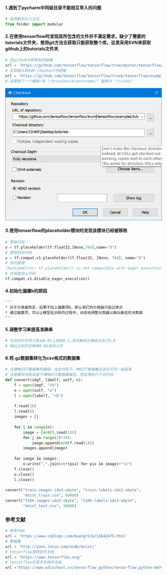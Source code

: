 #### 1.遇到了pycharm中同级目录不能相互导入的问题 
```python
# 采用新的引入方法
from folder import modular
```
#### 2.在使用tensorflow时发现其所包含的文件并不满足需求，缺少了需要的tutorials文件夹，使用git方法去获取只能获取整个库，这里采用SVN来获取github上的tutorials文件夹 
```python
# 在github中获取到的链接
url = 'https://github.com/tensorflow/tensorflow/tree/master/tensorflow/examples/tutorials'
# 实际输入到SVN checkout中链接
url = 'https://github.com/tensorflow/tensorflow/trunk/tensorflow/examples/tutorials'
# 这里做了一个替换:将 "/branches/branchname/" 替换为 "/trunk/"
```
![avatar](SVN.png) 
#### 3.使用tensorflow的placeholder模块时发现该模块已经被移除 
```python
# 原始代码
x = tf.placeholder(tf.float32,[None,784],name="X")
# 更改后的代码
x = tf.compat.v1.placeholder(tf.float32, [None, 784], name="X")
# 依旧报错
"RuntimeError: tf.placeholder() is not compatible with eager execution."
# 在前面加上代码
tf.compat.v1.disable_eager_execution()
```
#### 4.初始化偏置b的原因
```
'''
* 对于分类器而言，如果不加上偏置项b，那么我们的分类器只能过原点
* 通过偏置项，可以让模型在训练的过程中，动态地调整分类器以画出最佳的决策面
'''
```
#### 5.调整学习率提高准确率
```python
# 在测试中将学习率从0.01上调到0.1,测试集的正确率达到了0.9
# 相比之前的正确率0.86有所上升
```

#### 6.将.gz数据集转化为csv格式的数据集
```python
# 注意MNIST数据集的路径，在此代码下，MNSIT数据集应该位于同一级目录
# 注意要将当前目录下得MNIST数据集解压，然后再执行下述代码
def convert(imgf, labelf, outf, n):
    f = open(imgf, "rb")
    o = open(outf, "w")
    l = open(labelf, "rb")

    f.read(16)
    l.read(8)
    images = []

    for i in range(n):
        image = [ord(l.read(1))]
        for j in range(28*28):
            image.append(ord(f.read(1)))
        images.append(image)

    for image in images:
        o.write(",".join(str(pix) for pix in image)+"\n")
    f.close()
    o.close()
    l.close()

convert("train-images-idx3-ubyte", "train-labels-idx1-ubyte",
        "mnist_train.csv", 60000)
convert("t10k-images-idx3-ubyte", "t10k-labels-idx1-ubyte",
        "mnist_test.csv", 10000)
``` 

### 参考文献
```python
# 参考代码
url = 'https://www.cnblogs.com/HuangYJ/p/11642475.html'
# 数据集
url = 'http://yann.lecun.com/exdb/mnist/'
# tensorflow官网官方文档
url = 'https://www.tensorflow.org/'
# tensorflow非官方文档中文版
url ='https://www.w3cschool.cn/tensorflow_python/tensorflow_python-bm7y28si.html'
``` 